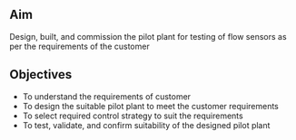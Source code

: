 ## Aim

Design, built, and commission the pilot plant for testing of flow sensors as per the requirements of the customer

## Objectives

-	To understand the requirements of customer
-	To design the suitable pilot plant to meet the customer requirements
-	To select required control strategy to suit the requirements
-	To test, validate, and confirm suitability of the designed pilot plant
